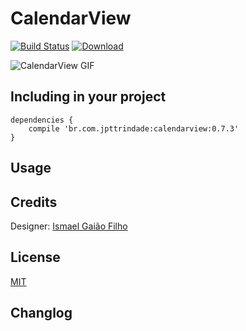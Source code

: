 # CalendarView  
[![Build Status](https://api.travis-ci.org/jpttrindade/CalendarView.svg?branch=master)](https://travis-ci.org/jpttrindade/CalendarView)  [![Download](https://api.bintray.com/packages/jpttrindade/br.com.jpttrindade/CalendarView/images/download.svg) ](https://bintray.com/jpttrindade/br.com.jpttrindade/CalendarView/_latestVersion)  

![CalendarView GIF][1]

## Including in your project
```
dependencies {  
    compile 'br.com.jpttrindade:calendarview:0.7.3'  
}
```

## Usage

## Credits
Designer: [Ismael Gaião Filho][3]
## License
[MIT][2]

## Changlog

[1]: https://github.com/jpttrindade/CalendarView/blob/master/screenshot/sample1.gif
[2]: https://opensource.org/licenses/MIT
[3]: http://cargocollective.com/gaiaofilho

